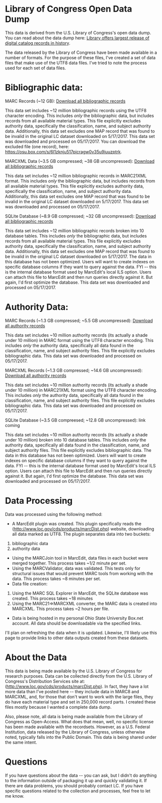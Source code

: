 # Library of Congress Open Data Dump

This data is derived from the U.S. Library of Congress's open data dump.  You can read about the data dump here: [Library offers largest release of digital catalog records in history](https://loc.gov/item/prn-17-068/ ).  

The data released by the Library of Congress have been made available in a number of formats.  For the purpose of these files, I've created a set of data files that make use of the UTF8 data files.  I've tried to note the process used for each set of data files.

# Bibliographic data:

MARC Records (~12 GB): [Download all bibliographic records](https://osu.box.com/s/5zhgjxq7wrceznsm87camhry4vjxlcf8)

This data set includes ~12 million bibliographic records using the UTF8 character encoding.  This includes *only* the bibliographic data, but includes records from all available material types.  This file explicitly excludes authority data, specifically the classification, name, and subject authority data.  Additionally, this data set excludes one MAP record that was found to be invalid in the original LC dataset downloaded on 5/17/2017.  This data set was downloaded and processed on 05/17/2017.  You can download the excluded file (one record), here: https://osu.box.com/s/6l1zknju517picragw0v35u9iuuzptrk.  

MARCXML Data (~3.5 GB compressed; ~38 GB uncompressed): [Download all bibliographic records](https://osu.box.com/s/sj2xyccw2ncrxqwcsl3rtyhl1ey3jy9b)

This data set includes ~12 million bibliographic records in MARC21XML format. This includes *only* the bibliographic data, but includes records from all available material types.  This file explicitly excludes authority data, specifically the classification, name, and subject authority data.  Additionally, this data set excludes one MAP record that was found to be invalid in the original LC dataset downloaded on 5/17/2017.  This data set was downloaded and processed on 05/17/2017.

SQLite Database (~8.9 GB compressed; ~32 GB uncompressed): [Download all bibliographic records](https://osu.box.com/s/zmmojfl3k2iv4jbulna43d4irjrnn26z)

This data set includes ~12 million bibliographic records broken into 10 database tables. This includes *only* the bibliographic data, but includes records from all available material types.  This file explicitly excludes authority data, specifically the classification, name, and subject authority data.  Additionally, this data set excludes one MAP record that was found to be invalid in the original LC dataset downloaded on 5/17/2017.  The data in this database has not been optimized.  Users will want to create indexes on specific database columns if they want to query against the data. FYI -- this is the internal database format used by MarcEdit's local ILS option.  Users can attach this file to MarcEdit and then run queries directly against it.  But again, I'd first optimize the database.  This data set was downloaded and processed on 05/17/2017.

# Authority Data:

MARC Records (~1.3 GB compressed; ~5.5 GB uncompressed): [Download all authority records](https://osu.box.com/s/yzrw5jzqjcksynggusyflam5j75hma95)

This data set includes ~10 million authority records (its actually a shade under 10 million) in MARC format using the UTF8 character encoding.  This includes *only* the authority data, specifically all data found in the classification, name, and subject authority files.  This file explicitly excludes bibliographic data.  This data set was downloaded and processed on 05/17/2017.

MARCXML Records (~1.3 GB compressed; ~14.6 GB uncompressed): [Download all authority records](https://osu.box.com/s/jkf04k1hwlfw3mhgncehldwpdhged6kj)

This data set includes ~10 million authority records (its actually a shade under 10 million) in MARC21XML format using the UTF8 character encoding.  This includes *only* the authority data, specifically all data found in the classification, name, and subject authority files.  This file explicitly excludes bibliographic data.  This data set was downloaded and processed on 05/17/2017.


SQLite Database (~3.5 GB compreesed; ~12.8 GB uncompressed): link coming

This data set includes ~10 million authority records (its actually a shade under 10 million) broken into 10 database tables. This includes *only* the authority data, specifically all data found in the classification, name, and subject authority files.  This file explicitly excludes bibliographic data.  The data in this database has not been optimized.  Users will want to create indexes on specific database columns if they want to query against the data. FYI -- this is the internal database format used by MarcEdit's local ILS option.  Users can attach this file to MarcEdit and then run queries directly against it.  But again, I'd first optimize the database. This data set was downloaded and processed on 05/17/2017.


# Data Processing
Data was processed using the following method:
* A MarcEdit plugin was created.  This plugin specifically reads the (http://www.loc.gov/cds/products/marcDist.php) website, downloading all data marked as UTF8.  The plugin separates data into two buckets:
1. bibliographic data
2. authority data
* Using the MARCJoin tool in MarcEdit, data files in each bucket were merged together.  This process takes ~1/2 minute per set.
* Using the MARCValidator, data was validated.  This tests only for structural issues that would prevent MARC tools from working with the data.  This process takes ~8 minutes per set.
* Data file creation:
1. Using the MARC SQL Explorer in MarcEdit, the SQLite database was created.  This process takes ~18 minutes
2. Using the MARC21=>MARCXML converter, the MARC data is created into MARCXML.  This process takes ~2 hours per file.
* Data is being hosted in my personal Ohio State University Box.net account.  All data should be downloadable via the specified links.

I'll plan on refreshing the data when it is updated.  Likewise, I'll likely use this page to provide links to other data outputs created from these datasets. 

# About the Data

This data is being made available by the U.S. Library of Congress for research purposes.  Data can be collected directly from the U.S. Library of Congress's Distribution Services site at: (http://www.loc.gov/cds/products/marcDist.php).  In fact, they have a lot more data than I've posted here -- they include data in MARC8 and MARCXML, and, for those that don't want to work with the large files, they do have each material type and set in 250,000 record parts.  I created these files mostly because I wanted a complete data dump.  

Also, please note, all data is being made available from the Library of Congress as Open-Access.  What does that mean, well, no specific license has been made available with the recordsets.  However, as a U.S. Federal Institution, data released by the Library of Congress, unless otherwise noted, typically falls into the Public Domain. This data is being shared under the same intent.

# Questions

If you have questions about the data -- you can ask, but I didn't do anything to the information outside of packaging it up and quickly validating it.  If there are data problems, you should probably contact LC.  If you have specific questions related to the collection and processes, feel free to let me know.

